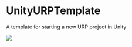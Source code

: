 # UnityURPTemplate
A template for starting a new URP project in Unity

<img src="https://img.shields.io/badge/unity%20version-6.0.22f1-blue">
